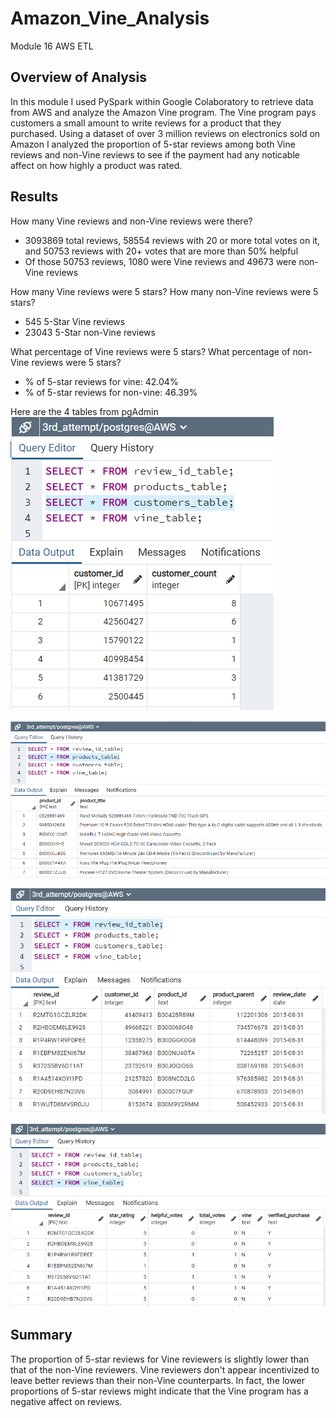# Amazon_Vine_Analysis
Module 16 AWS ETL

## Overview of Analysis
In this module I used PySpark within Google Colaboratory to retrieve data from AWS and analyze the Amazon Vine program. The Vine program pays customers a small amount to write reviews for a product that they purchased. Using a dataset of over 3 million reviews on electronics sold on Amazon I analyzed the proportion of 5-star reviews among both Vine reviews and non-Vine reviews to see if the payment had any noticable affect on how highly a product was rated. 


## Results

 How many Vine reviews and non-Vine reviews were there?
* 3093869 total reviews, 58554 reviews with 20 or more total votes on it, and 50753 reviews with 20+ votes that are more than 50% helpful
* Of those 50753 reviews, 1080 were Vine reviews and 49673 were non-Vine reviews

 How many Vine reviews were 5 stars? How many non-Vine reviews were 5 stars?
* 545 5-Star Vine reviews
* 23043 5-Star non-Vine reviews

 What percentage of Vine reviews were 5 stars? What percentage of non-Vine reviews were 5 stars?
* % of 5-star reviews for vine: 42.04%
* % of 5-star reviews for non-vine: 46.39%


Here are the 4 tables from pgAdmin
![Any_title](https://raw.githubusercontent.com/mdwilliams11/Amazon_Vine_Analysis/main/customers.png)

![Any_title](https://raw.githubusercontent.com/mdwilliams11/Amazon_Vine_Analysis/main/products.png)

![Any_title](https://raw.githubusercontent.com/mdwilliams11/Amazon_Vine_Analysis/main/review_id.png)

![Any_title](https://raw.githubusercontent.com/mdwilliams11/Amazon_Vine_Analysis/main/vine.png)


## Summary
The proportion of 5-star reviews for Vine reviewers is slightly lower than that of the non-Vine reviewers. Vine reviewers don't appear incentivized to leave better reviews than their non-Vine counterparts. In fact, the lower proportions of 5-star reviews might indicate that the Vine program has a negative affect on reviews.

